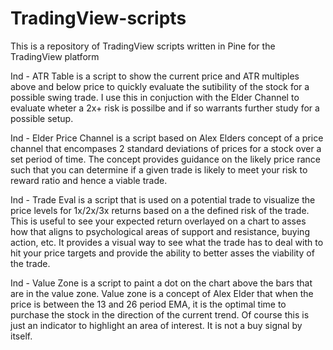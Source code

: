 # TradingView-scriptsThis is a repository of TradingView scripts written in Pine for the TradingView platformInd - ATR Table is a script to show the current price and ATR multiples above and below price to quickly evaluate the sutibility of the stock for a possible swing trade.	I use this in conjuction with the Elder Channel to evaluate wheter a 2x+ risk is possilbe and if so warrants further study for a possible setup.Ind - Elder Price Channel is a script based on Alex Elders concept of a price channel that encompases 2 standard deviations of prices for a stock over a set period of time.	The concept provides guidance on the likely price rance such that you can determine if a given trade is likely to meet your risk to reward ratio and hence a viable trade.Ind - Trade Eval is a script that is used on a potential trade to visualize the price levels for 1x/2x/3x returns based on a the defined risk of the trade.	This is useful to see your expected return overlayed on a chart to asses how that aligns to psychological areas of support and resistance, buying action, etc. It provides a visual way to see what the trade has to deal with to hit your price targets and provide the ability to better asses the viability of the trade.Ind - Value Zone is a script to paint a dot on the chart above the bars that are in the value zone.	Value zone is a concept of Alex Elder that when the price is between the 13 and 26 period EMA, it is the optimal time to purchase the stock in the direction of the current trend. Of course this is just an indicator to highlight an area of interest. It is not a buy signal by itself.